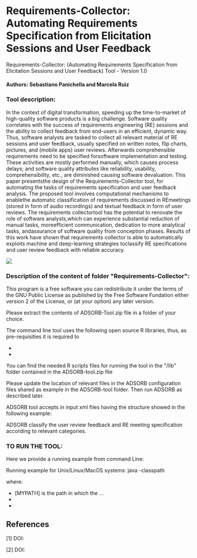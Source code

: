 # Requirements-Collector: Automating Requirements Specification from Elicitation Sessions and User Feedback

Requirements-Collector: (Automating Requirements Specification from Elicitation Sessions and User Feedback) Tool - Version 1.0

#### Authors: Sebastiano Panichella and Marcela Ruiz

### Tool description:

In  the  context  of  digital  transformation,  speeding up  the  time-to-market  of  high-quality  software  products  is  a big  challenge.  Software  quality  correlates  with  the  success  of requirements engineering (RE) sessions and the ability to collect feedback  from  end-users  in  an  efficient,  dynamic  way.  Thus, software  analysts  are  tasked  to  collect  all  relevant  material  of RE  sessions  and  user  feedback,  usually  specified  on  written notes,   flip   charts,   pictures,   and   (mobile   apps)   user   reviews. Afterwards comprehensible requirements need to be specified forsoftware implementation and testing. These activities are mostly performed manually, which causes process delays; and software quality attributes like reliability, usability, comprehensibility, etc., are diminished causing software devaluation. This paper presentsthe design of the Requirements-Collector tool, for automating the tasks  of  requirements  specification  and  user  feedback  analysis. The proposed tool involves computational mechanisms to enablethe  automatic  classification  of  requirements  discussed  in  REmeetings   (stored   in   form   of   audio   recordings)   and   textual feedback  in  form  of  user  reviews.  The  requirements  collectortool  has  the  potential  to  renovate  the  role  of  software  analysts,which can experience substantial reduction of manual tasks, moreefficient communication, dedication to more analytical tasks, andassurance  of  software  quality  from  conception  phases.  Results of  this  work  have  shown  that  requirements  collector  is  able  to automatically  exploits  machine  and  deep-learning  strategies  toclassify RE specifications and user review feedback with reliable accuracy.

![](https://github.com/spanichella/Requirement-Collector-tool/blob/master/Pipeline_AutomatedRE-RE20-P%26D.png)

### Description of the content of folder "Requirements-Collector":

This program is a free software you can redistribute it under the terms of the GNU Public License
as published by the Free Software Fundation either version 2 of the License, or (at your option)
any later version.

Please extract the contents of ADSORB-Tool.zip file in a folder of your choice.

The command line tool uses the following open source R libraries, thus, as pre-requisities it is required to
- <TO BE COMPLETED>
- <TO BE COMPLETED>

You can find the needed R scripts files for running the tool in the "/lib" folder contained in the ADSORB-tool.zip file

Please update the location of relevant files in the ADSORB configuration files shared as example in the ADSORB-tool folder. 
Then run ADSORB as described later.

ADSORB tool accepts in input xml files having the structure showed
in the following example:

<EXAMPLE TO BE ADDED>

ADSORB classify the user review feedback and RE meeting specification according to relevant categories.  


### TO RUN THE TOOL:
Here we provide a running example from command Line:

Running example for Unix/Linux/MacOS systems:
java -classpath <TO BE COMPLETED>

where:
  - [MYPATH] is the path in which the ...  
  - <TO BE COMPLETED>
  - <TO BE COMPLETED>
  
## References

[1] <TO BE COMPLETED>
 DOI: <TO BE COMPLETED>
  
[2] <TO BE COMPLETED>
 DOI: <TO BE COMPLETED>

